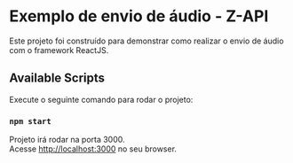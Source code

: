 # Exemplo de envio de áudio - Z-API

Este projeto foi construído para demonstrar como realizar o envio de áudio com o framework ReactJS.

## Available Scripts

Execute o seguinte comando para rodar o projeto:

### `npm start`

Projeto irá rodar na porta 3000.\
Acesse [http://localhost:3000](http://localhost:3000) no seu browser.
